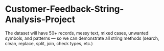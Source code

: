 # Customer-Feedback-String-Analysis-Project
The dataset will have 50+ records, messy text, mixed cases, unwanted symbols,  and patterns — so we can demonstrate all string methods (search, clean, replace,   split, join, check types, etc.)
